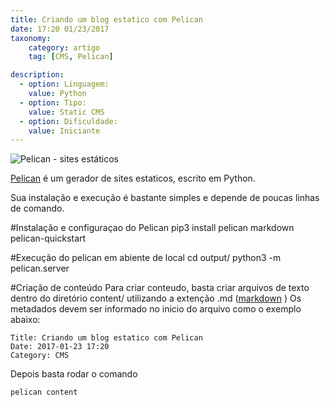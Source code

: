 ```yaml
---
title: Criando um blog estatico com Pelican
date: 17:20 01/23/2017
taxonomy:
    category: artigo
    tag: [CMS, Pelican]

description:
  - option: Linguagem:
    value: Python
  - option: Tipo:
    value: Static CMS
  - option: Dificuldade:
    value: Iniciante
---
```


![Pelican - sites estáticos][1]

[1]: https://cloud.githubusercontent.com/assets/5393392/22984032/ea8276fe-f382-11e6-85de-ad5b9e00ca31.png

[Pelican](https://github.com/getpelican/pelican) é um gerador de sites estaticos, escrito em Python.

Sua instalação e execução é bastante simples e depende de poucas linhas de comando.

#Instalação e configuraçao do Pelican
	pip3 install pelican markdown
	pelican-quickstart 

#Execução do pelican em abiente de local
	cd output/
	python3 -m pelican.server

#Criação de conteúdo
Para criar conteudo, basta criar arquivos de texto dentro do diretório content/ utilizando a extenção .md ([markdown](http://daringfireball.net/projects/markdown/) )
Os metadados devem ser informado no inicio do arquivo como o exemplo abaixo:

	Title: Criando um blog estatico com Pelican
	Date: 2017-01-23 17:20
	Category: CMS

Depois basta rodar o comando 

	pelican content